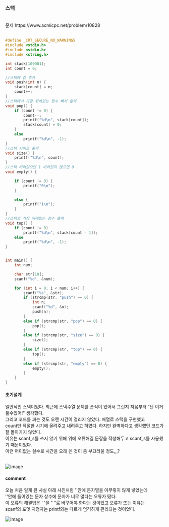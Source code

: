 ### 스택

<br>
문제 https://www.acmicpc.net/problem/10828
<br>
<br>

```C
#define _CRT_SECURE_NO_WARNINGS
#include <stdio.h>
#include <stdio.h>
#include <string.h> 

int stack[100001];
int count = 0;

//스택에 값 추가
void push(int n) {
	stack[count] = n;
	count++;
}
//스택에서 가장 위에있는 정수 빼서 출력
void pop() {
	if (count != 0) {
		count--;
		printf("%d\n", stack[count]);
		stack[count] = 0;
	}
	else
		printf("%d\n", -1);
}
//스택 사이즈 출력
void size() {
	printf("%d\n", count);
}
//스택 비어있으면 1 비어있지 않으면 0
void empty() {

	if (count != 0) {
		printf("0\n");
	}

	else {
		printf("1\n");
	}
}
//스택의 가장 위에있는 정수 출력
void top() {
	if (count != 0)
		printf("%d\n", stack[count - 1]);
	else
		printf("%d\n", -1);
}


int main() {
	int num;

	char str[10];
	scanf("%d", &num);

	for (int i = 0; i < num; i++) {
		scanf("%s", &str);
		if (strcmp(str, "push") == 0) {
			int n;
			scanf("%d", &n);
			push(n);
		}
		else if (strcmp(str, "pop") == 0) {
			pop();
		}
		else if (strcmp(str, "size") == 0) {
			size();
		}
		else if (strcmp(str, "top") == 0) {
			top();
		}
		else if (strcmp(str, "empty") == 0) {
			empty();
		}
	}
}
```
#### 초기설계
일반적인 스택이었다. 최근에 스택수열 문제를 푼적이 있어서 그런지 처음부터 "난 이거 풀수있어!" 생각했다.<br>
그리고 코드를 짜는 것도 오랜 시간이 걸리지 않았다. 배열로 스택을 구현했고<br>
count만 적절한 시기에 올려주고 내려주고 하였다. 하지만 완벽하다고 생각했던 코드가 잘 돌아가지 않았다.<br>
이유는 scanf_s를 쓰지 않기 위해 위에 오류해결 문장을 작성해두고 scanf_s를 사용했기 때문이었다.<br>
이런 어이없는 실수로 시간을 오래 쓴 것이 좀 부끄러울 정도,,,?<br>
<br>

![image](https://user-images.githubusercontent.com/84511374/139686440-ee264d6f-0bba-4e3e-9563-63cca557acd5.png)
<br>

#### comment<br>
오늘 처음 알게 된 사실 아래 사진처럼 ''안에 문자열을 아무렇지 않게 넣었는데<br>
''안에 들어있는 문자 상수에 문자가 너무 많다는 오류가 떴다.<br> 
이 오류의 해결법은 ' '을 " "로 바꾸어야 한다는 것이었고 오류가 뜨는 이유는<br> 
scanf의 포멧 지정자는 printf와는 다르게 엄격하게 관리되는 것이었다.<br>

![image](https://user-images.githubusercontent.com/84511374/139688165-57312e32-be5c-42d4-ab30-8721b9619670.png)
<br>
